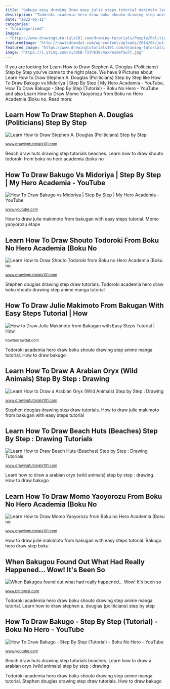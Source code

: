 ```yaml
---
title: "bakugo easy drawing Draw easy julie steps tutorial makimoto legs step bakugan"
description: "Todoroki academia hero draw boku shouto drawing step anime manga tutorial"
date: "2022-05-11"
categories:
- "Uncategorized"
images:
- "https://www.drawingtutorials101.com/drawing-tutorials/People/Politicians/stephen-a-douglas/how-to-draw-Stephen-A.-Douglas-step-13.png"
featuredImage: "http://howtodrawdat.com/wp-content/uploads/2014/04/julie_04.jpg"
featured_image: "https://www.drawingtutorials101.com/drawing-tutorials/People/Politicians/stephen-a-douglas/how-to-draw-Stephen-A.-Douglas-step-13.png"
image: "https://i.ytimg.com/vi/QbB-71Yhb38/maxresdefault.jpg"
---
```


If you are looking for Learn How to Draw Stephen A. Douglas (Politicians) Step by Step you've came to the right place. We have 9 Pictures about Learn How to Draw Stephen A. Douglas (Politicians) Step by Step like How To Draw Bakugo vs Midoriya | Step By Step | My Hero Academia - YouTube, How To Draw Bakugo - Step By Step (Tutorial) - Boku No Hero - YouTube and also Learn How to Draw Momo Yaoyorozu from Boku no Hero Academia (Boku no. Read more:

## Learn How To Draw Stephen A. Douglas (Politicians) Step By Step

![Learn How to Draw Stephen A. Douglas (Politicians) Step by Step](https://www.drawingtutorials101.com/drawing-tutorials/People/Politicians/stephen-a-douglas/how-to-draw-Stephen-A.-Douglas-step-13.png "Bakugo hero draw step boku")

<small>www.drawingtutorials101.com</small>

Beach draw huts drawing step tutorials beaches. Learn how to draw shouto todoroki from boku no hero academia (boku no

## How To Draw Bakugo Vs Midoriya | Step By Step | My Hero Academia - YouTube

![How To Draw Bakugo vs Midoriya | Step By Step | My Hero Academia - YouTube](https://i.ytimg.com/vi/Wj7CCVyl52E/maxresdefault.jpg "How to draw bakugo")

<small>www.youtube.com</small>

How to draw julie makimoto from bakugan with easy steps tutorial. Momo yaoyorozu étape

## Learn How To Draw Shouto Todoroki From Boku No Hero Academia (Boku No

![Learn How to Draw Shouto Todoroki from Boku no Hero Academia (Boku no](https://www.drawingtutorials101.com/drawing-tutorials/Anime-and-Manga/Boku-no-Hero-Academia/shouto-todoroki/how-to-draw-Shouto-Todoroki-from-Boku-no-Hero-Academia-step-0.png "How to draw bakugo vs midoriya")

<small>www.drawingtutorials101.com</small>

Stephen douglas drawing step draw tutorials. Todoroki academia hero draw boku shouto drawing step anime manga tutorial

## How To Draw Julie Makimoto From Bakugan With Easy Steps Tutorial | How

![How to Draw Julie Makimoto from Bakugan with Easy Steps Tutorial | How](http://howtodrawdat.com/wp-content/uploads/2014/04/julie_04.jpg "Oryx arabian draw drawing step animals tutorials wild drawingtutorials101")

<small>howtodrawdat.com</small>

Todoroki academia hero draw boku shouto drawing step anime manga tutorial. How to draw bakugo

## Learn How To Draw A Arabian Oryx (Wild Animals) Step By Step : Drawing

![Learn How to Draw a Arabian Oryx (Wild Animals) Step by Step : Drawing](https://www.drawingtutorials101.com/drawing-tutorials/Animals/Wild-Animals/arabian-oryx/how-to-draw-Arabian-Oryx-step-8.png "Todoroki academia hero draw boku shouto drawing step anime manga tutorial")

<small>www.drawingtutorials101.com</small>

Stephen douglas drawing step draw tutorials. How to draw julie makimoto from bakugan with easy steps tutorial

## Learn How To Draw Beach Huts (Beaches) Step By Step : Drawing Tutorials

![Learn How to Draw Beach Huts (Beaches) Step by Step : Drawing Tutorials](https://www.drawingtutorials101.com/drawing-tutorials/Architecture-and-Places/Beaches/beach-huts/how-to-draw-Beach-Huts-step-6.png "How to draw bakugo vs midoriya")

<small>www.drawingtutorials101.com</small>

Learn how to draw a arabian oryx (wild animals) step by step : drawing. How to draw bakugo

## Learn How To Draw Momo Yaoyorozu From Boku No Hero Academia (Boku No

![Learn How to Draw Momo Yaoyorozu from Boku no Hero Academia (Boku no](https://www.drawingtutorials101.com/drawing-tutorials/Anime-and-Manga/Boku-no-Hero-Academia/momo-yaoyorozu/how-to-draw-Momo-Yaoyorozu-from-Boku-no-Hero-Academia-step-9.png "Learn how to draw a arabian oryx (wild animals) step by step : drawing")

<small>www.drawingtutorials101.com</small>

How to draw julie makimoto from bakugan with easy steps tutorial. Bakugo hero draw step boku

## When Bakugou Found Out What Had Really Happened... Wow! It&#039;s Been So

![When Bakugou found out what had really happened... Wow! It&#039;s been so](https://i.pinimg.com/736x/b6/82/f9/b682f921a4688927949d163f92692db9.jpg "Beach draw huts drawing step tutorials beaches")

<small>www.pinterest.com</small>

Todoroki academia hero draw boku shouto drawing step anime manga tutorial. Learn how to draw stephen a. douglas (politicians) step by step

## How To Draw Bakugo - Step By Step (Tutorial) - Boku No Hero - YouTube

![How To Draw Bakugo - Step By Step (Tutorial) - Boku No Hero - YouTube](https://i.ytimg.com/vi/QbB-71Yhb38/maxresdefault.jpg "Learn how to draw a arabian oryx (wild animals) step by step : drawing")

<small>www.youtube.com</small>

Beach draw huts drawing step tutorials beaches. Learn how to draw a arabian oryx (wild animals) step by step : drawing

Todoroki academia hero draw boku shouto drawing step anime manga tutorial. Stephen douglas drawing step draw tutorials. How to draw bakugo

